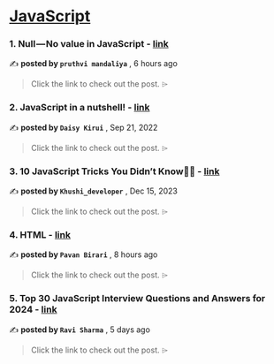 
<h1><a href=https://medium.com/tag/javascript-development/recommended target="_blank" rel="noopener noreferrer">JavaScript</a></h1>
<h3>1. Null — No value in JavaScript - <a href=https://medium.com/@pruthvimandaliya007/null-no-value-in-javascript-2c32b70b8a32?source=tag_recommended_feed---------0-84----------javascript_development----------9d5a5c55_6e77_4bc1_a8b9_cb6db7c5b198------- target="_blank" rel="noopener noreferrer">link</a></h3>

✍️ **posted by `pruthvi mandaliya`** <date> , 6 hours ago</date>

<blockquote>Click the link to check out the post. ⌲</blockquote>

<h3>2. JavaScript in a nutshell! - <a href=https://medium.com/@daisykirui/javascript-in-a-nutshell-669dab5b6e78?source=tag_recommended_feed---------1-107----------javascript_development----------9d5a5c55_6e77_4bc1_a8b9_cb6db7c5b198------- target="_blank" rel="noopener noreferrer">link</a></h3>

✍️ **posted by `Daisy Kirui`** <date> , Sep 21, 2022</date>

<blockquote>Click the link to check out the post. ⌲</blockquote>

<h3>3. 10 JavaScript Tricks You Didn’t Know🤞🚀 - <a href=https://medium.com/@khushi1399gupta/10-javascript-tricks-you-didnt-know-cb23d4bd23e6?source=tag_recommended_feed---------2-85----------javascript_development----------9d5a5c55_6e77_4bc1_a8b9_cb6db7c5b198------- target="_blank" rel="noopener noreferrer">link</a></h3>

✍️ **posted by `Khushi_developer`** <date> , Dec 15, 2023</date>

<blockquote>Click the link to check out the post. ⌲</blockquote>

<h3>4. HTML - <a href=https://medium.com/@pavanbirari98/html-1ca6f81889c9?source=tag_recommended_feed---------3-84----------javascript_development----------9d5a5c55_6e77_4bc1_a8b9_cb6db7c5b198------- target="_blank" rel="noopener noreferrer">link</a></h3>

✍️ **posted by `Pavan Birari`** <date> , 8 hours ago</date>

<blockquote>Click the link to check out the post. ⌲</blockquote>

<h3>5. Top 30 JavaScript Interview Questions and Answers for 2024 - <a href=https://medium.com/@javascriptcentric/top-30-javascript-interview-questions-and-answers-for-2024-7f1e2d1d0638?source=tag_recommended_feed---------4-85----------javascript_development----------9d5a5c55_6e77_4bc1_a8b9_cb6db7c5b198------- target="_blank" rel="noopener noreferrer">link</a></h3>

✍️ **posted by `Ravi Sharma`** <date> , 5 days ago</date>

<blockquote>Click the link to check out the post. ⌲</blockquote>


